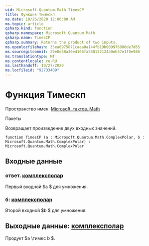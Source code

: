 ```yaml
---
uid: Microsoft.Quantum.Math.TimesCP
title: Функция Тимескп
ms.date: 10/26/2020 12:00:00 AM
ms.topic: article
qsharp.kind: function
qsharp.namespace: Microsoft.Quantum.Math
qsharp.name: TimesCP
qsharp.summary: Returns the product of two inputs.
ms.openlocfilehash: 35ea8975871caea0a144fb19b009976880de7d65
ms.sourcegitcommit: 29e0d88a30e4166fa580132124b0eb57e1f0e986
ms.translationtype: MT
ms.contentlocale: ru-RU
ms.lasthandoff: 10/27/2020
ms.locfileid: "92733409"
---
```

# <a name="timescp-function"></a>Функция Тимескп

Пространство имен: [Microsoft. тактов. Math](xref:Microsoft.Quantum.Math)

Пакеты [](https://nuget.org/packages/)


Возвращает произведение двух входных значений.

```qsharp
function TimesCP (a : Microsoft.Quantum.Math.ComplexPolar, b : Microsoft.Quantum.Math.ComplexPolar) : Microsoft.Quantum.Math.ComplexPolar
```


## <a name="input"></a>Входные данные

### <a name="a--complexpolar"></a>ответ. [комплексполар](xref:Microsoft.Quantum.Math.ComplexPolar)

Первый входной $a $ для умножения.


### <a name="b--complexpolar"></a>б: [комплексполар](xref:Microsoft.Quantum.Math.ComplexPolar)

Второй входной $b $ для умножения.



## <a name="output--complexpolar"></a>Выходные данные: [комплексполар](xref:Microsoft.Quantum.Math.ComplexPolar)

Продукт $a \тимес b $.